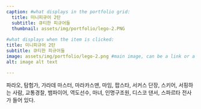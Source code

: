 ```yaml
---
caption: #what displays in the portfolio grid:
  title: 미니피규어 2탄
  subtitle: 큐티한 피규어들
  thumbnail: assets/img/portfolio/lego-2.PNG
  
#what displays when the item is clicked:
title: 미니피규어 2탄
subtitle: 큐티한 피규어들
image: assets/img/portfolio/lego-2.png #main image, can be a link or a file in assets/img/portfolio
alt: image alt text

---
```

파라오, 탐험가, 가라데 마스터, 마라카스맨, 마임, 팝스타, 서커스 단장, 스키어, 서핑하는 사람, 교통경찰, 뱀파이어, 역도선수, 마녀, 인명구조원, 디스코 댄서, 스파르타 전사가 들어 있다.